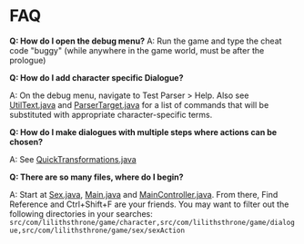 # FAQ

__Q: How do I open the debug menu?__
A: Run the game and type the cheat code "buggy" (while anywhere in the game world, must be after the prologue)

__Q: How do I add character specific Dialogue?__

A: On the debug menu, navigate to Test Parser > Help. Also see [UtilText.java](src/com/lilithsthrone/game/dialogue/utils/UtilText.java) and [ParserTarget.java](src/com/lilithsthrone/game/dialogue/utils/ParserTarget.java) for a list of commands that will be substituted with appropriate character-specific terms. 

__Q: How do I make dialogues with multiple steps where actions can be chosen?__

A: See [QuickTransformations.java](src/com/lilithsthrone/game/dialogue/npcDialogue/QuickTransformations.java)

__Q: There are so many files, where do I begin?__

A: Start at [Sex.java](src/com/lilithsthrone/game/sex/Sex.java), [Main.java](src/com/lilithsthrone/main/Main.java) and [MainController.java](src/com/lilithsthrone/controller/MainController.java). From there, Find Reference and Ctrl+Shift+F are your friends. You may want to filter out the following directories in your searches: `src/com/lilithsthrone/game/character,src/com/lilithsthrone/game/dialogue,src/com/lilithsthrone/game/sex/sexAction`